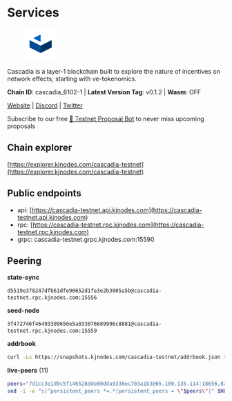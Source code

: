 # Services

<figure><img src="https://raw.githubusercontent.com/kj89/cosmos-images/main/logos/cascadia.png" alt=""><figcaption></figcaption></figure>

Cascadia is a layer-1 blockchain built to explore the  nature of incentives on network effects, starting  with ve-tokenomics.

**Chain ID**: cascadia_6102-1 | **Latest Version Tag**: v0.1.2 | **Wasm**: OFF

[Website](https://www.cascadia.foundation) | [Discord](https://discord.gg/cascadia) | [Twitter](https://twitter.com/CascadiaSystems)



Subscribe to our free [🤖 Testnet Proposal Bot](https://t.me/kjnodes_testnet_proposal_bot) to never miss upcoming proposals


## Chain explorer
[https://explorer.kjnodes.com/cascadia-testnet](https://explorer.kjnodes.com/cascadia-testnet)

## Public endpoints

* api: [https://cascadia-testnet.api.kjnodes.com](https://cascadia-testnet.api.kjnodes.com)
* rpc: [https://cascadia-testnet.rpc.kjnodes.com](https://cascadia-testnet.rpc.kjnodes.com)
* grpc: cascadia-testnet.grpc.kjnodes.com:15590

## Peering

**state-sync**

```text
d5519e378247dfb61dfe90652d1fe3e2b3005a5b@cascadia-testnet.rpc.kjnodes.com:15556
```

**seed-node**

```text
3f472746f46493309650e5a033076689996c8881@cascadia-testnet.rpc.kjnodes.com:15559
```

**addrbook**
```bash
curl -Ls https://snapshots.kjnodes.com/cascadia-testnet/addrbook.json > $HOME/.cascadiad/config/addrbook.json
```

**live-peers** (11)
```bash
peers="7d1cc3e1d9c5f146528dde80dda9336ec703a1b3@65.109.135.114:18656,8a0e76b9cdfe2e80bca2e9ea270d57af17cfaf06@65.108.146.240:18656,5f1bcdfe67b0cd55ed12a06454206c7f1ab4b35b@95.216.160.203:26656,09e827239851ba5231bcaa47bbfbbc38d8289460@65.108.148.131:18656,4b1b5e4a8f3a0cbaf235b13e68184a2d9d376b2b@178.20.44.156:26656,42c4ff59e86b5473a7771deee48e8563af2a5ed3@195.2.80.130:26656,9119177769a7fd09447c0c9d819215c15440c6c9@77.120.115.146:15556,881418c296ee6744b7ac5ffa73441aa46ae0171b@155.133.27.235:26656,d0319b11dfc72aaaef562850ea19fb23224319c2@80.85.242.69:26656,3cc483fab14b58c807b583115376e2446f1c06e2@167.114.119.80:55656,d5519e378247dfb61dfe90652d1fe3e2b3005a5b@65.109.68.190:15556"
sed -i -e "s|^persistent_peers *=.*|persistent_peers = \"$peers\"|" $HOME/.cascadiad/config/config.toml
```
